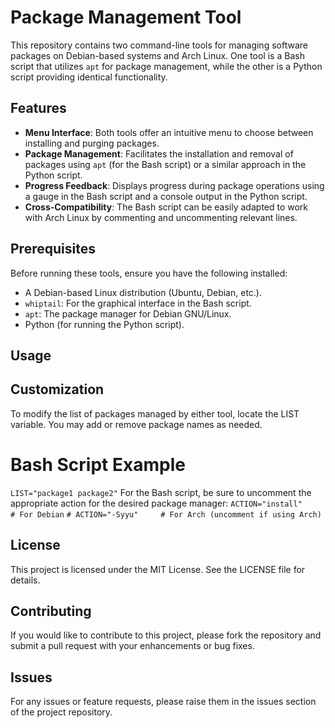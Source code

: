 # Package Management Tool

This repository contains two command-line tools for managing software packages on Debian-based systems and Arch Linux. One tool is a Bash script that utilizes `apt` for package management, while the other is a Python script providing identical functionality.

## Features

- **Menu Interface**: Both tools offer an intuitive menu to choose between installing and purging packages.
- **Package Management**: Facilitates the installation and removal of packages using `apt` (for the Bash script) or a similar approach in the Python script.
- **Progress Feedback**: Displays progress during package operations using a gauge in the Bash script and a console output in the Python script.
- **Cross-Compatibility**: The Bash script can be easily adapted to work with Arch Linux by commenting and uncommenting relevant lines.

## Prerequisites

Before running these tools, ensure you have the following installed:

- A Debian-based Linux distribution (Ubuntu, Debian, etc.).
- `whiptail`: For the graphical interface in the Bash script.
- `apt`: The package manager for Debian GNU/Linux.
- Python (for running the Python script).

## Usage

## Customization

To modify the list of packages managed by either tool, locate the LIST variable. You may add or remove package names as needed.

# Bash Script Example
`LIST="package1 package2"`
For the Bash script, be sure to uncomment the appropriate action for the desired package manager:
`ACTION="install"      # For Debian`
`# ACTION="-Syyu"     # For Arch (uncomment if using Arch)`

## License

This project is licensed under the MIT License. See the LICENSE file for details.

## Contributing

If you would like to contribute to this project, please fork the repository and submit a pull request with your enhancements or bug fixes.

## Issues

For any issues or feature requests, please raise them in the issues section of the project repository.
